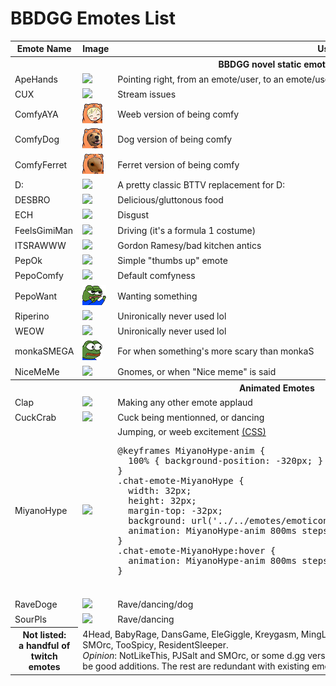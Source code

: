 # BBDGG Emotes List

<table>
  <tr>
    <th>Emote Name</th>
    <th>Image</th>
    <th>Uses</th>
  </tr>
  <tr>
    <th colspan="3">
      BBDGG novel static emotes
    </th>
  <tr>
    <td>ApeHands</td>
    <td><img src="https://i.imgur.com/6VJCyLG.png" /></td>
    <td>Pointing right, from an emote/user, to an emote/user</td>
  </tr>
  <tr>
    <td>CUX</td>
    <td><img src="https://raw.githubusercontent.com/downthecrop/chat-gui/9115472c2983f041c5c05e81ff2e8a38b855deaa/assets/emotes/emoticons/CUX.png" /></td>
    <td>Stream issues</td>
  </tr>
  <tr>
    <td>ComfyAYA</td>
    <td><img src="https://raw.githubusercontent.com/MemeLabs/chat-gui/c93609804d0c8ec6c3b03d33966f312ea4ca6289/assets/emotes/emoticons/ComfyAYA.png" /></td>
    <td>Weeb version of being comfy</td>
  </tr>
  <tr>
    <td>ComfyDog</td>
    <td><img src="https://raw.githubusercontent.com/MemeLabs/chat-gui/c93609804d0c8ec6c3b03d33966f312ea4ca6289/assets/emotes/emoticons/ComfyDog.png" /></td>
    <td>Dog version of being comfy</td>
  </tr>
  <tr>
    <td>ComfyFerret</td>
    <td><img src="https://raw.githubusercontent.com/MemeLabs/chat-gui/c93609804d0c8ec6c3b03d33966f312ea4ca6289/assets/emotes/emoticons/ComfyFerret.png" /></td>
    <td>Ferret version of being comfy</td>
  </tr>
  <tr>
    <td>D:</td>
    <td><img src="https://cdn.betterttv.net/emote/55028cd2135896936880fdd7/1x" /></td>
    <td>A pretty classic BTTV replacement for D:</td>
  </tr>
  <tr>
    <td>DESBRO</td>
    <td><img src="https://i.imgur.com/muelZuT.png" /></td>
    <td>Delicious/gluttonous food</td>
  </tr>
  <tr>
    <td>ECH</td>
    <td><img src="https://cdn.frankerfacez.com/emoticon/296802/1" /></td>
    <td>Disgust</td>
  </tr>
  <tr>
    <td>FeelsGimiMan</td>
    <td><img src="https://i.imgur.com/LJn16dr.png" /></td>
    <td>Driving (it's a formula 1 costume)</td>
  </tr>
  <tr>
    <td>ITSRAWWW</td>
    <td><img src="https://cdn.frankerfacez.com/emoticon/434345/1" /></td>
    <td>Gordon Ramesy/bad kitchen antics</td>
  </tr>
  <tr>
    <td>PepOk</td>
    <td><img src="https://i.imgur.com/Neh3E3f.png" /></td>
    <td>Simple "thumbs up" emote</td>
  </tr>
  <tr>
    <td>PepoComfy</td>
    <td><img src="https://cdn.frankerfacez.com/emoticon/358320/1" /></td>
    <td>Default comfyness</td>
  </tr>
  <tr>
    <td>PepoWant</td>
    <td><img src="https://raw.githubusercontent.com/MemeLabs/chat-gui/c93609804d0c8ec6c3b03d33966f312ea4ca6289/assets/emotes/emoticons/PepoWant.png" /></td>
    <td>Wanting something</td>
  </tr>
  <tr>
    <td>Riperino</td>
    <td><img src="https://i.imgur.com/EVwd5KP.png" /></td>
    <td>Unironically never used lol</td>
  </tr>
  <tr>
    <td>WEOW</td>
    <td><img src="https://i.imgur.com/k7JiTNR.png" /></td>
    <td>Unironically never used lol</td>
  </tr>
  <tr>
    <td>monkaSMEGA</td>
    <td><img src="https://raw.githubusercontent.com/MemeLabs/chat-gui/c93609804d0c8ec6c3b03d33966f312ea4ca6289/assets/emotes/emoticons/monkaMEGA.png" /></td>
    <td>For when something's more scary than monkaS</td>
  </tr>
  <tr>
    <td>NiceMeMe</td>
    <td><img src="https://i.imgur.com/yj6SYA8.png" /></td>
    <td>Gnomes, or when "Nice meme" is said</td>
  </tr>
  <tr>
    <th colspan="3">
      Animated Emotes
    </th>
  <tr>
    <td>Clap</td>
    <td><img src="https://cdn.betterttv.net/emote/55b6f480e66682f576dd94f5/1x" /></td>
    <td>Making any other emote applaud</td>
  </tr>
  <tr>
    <td>CuckCrab</td>
    <td><img src="https://i.imgur.com/M7PFghe.gif" /></td>
    <td>Cuck being mentionned, or dancing</td>
  </tr>
  <tr>
    <td>MiyanoHype</td>
    <td><img src="https://cdn.betterttv.net/emote/588763bbafc2ff756c3f4c26/1x" /></td>
    <td>Jumping, or weeb excitement
      <a href="https://raw.githubusercontent.com/downthecrop/chat-gui/ff7cc3942e7dc66d1e9cd980bfe66cad47351377/assets/emotes/emoticons-animated/MiyanoHype.png">(CSS)</a>
      <pre>
@keyframes MiyanoHype-anim {
  100% { background-position: -320px; }
}
.chat-emote-MiyanoHype {
  width: 32px;
  height: 32px;
  margin-top: -32px;
  background: url('../../emotes/emoticons-animated/MiyanoHype.png') left center;
  animation: MiyanoHype-anim 800ms steps(10) 3;
}
.chat-emote-MiyanoHype:hover {
  animation: MiyanoHype-anim 800ms steps(10) infinite;
}
      </pre>
    </td>
  </tr>
  <tr>
    <td>RaveDoge</td>
    <td><img src="https://raw.githubusercontent.com/blushies/chat-gui/560934ca02648eb2e1acd8de6574685e05f49077/assets/emotes/emoticons-animated/RaveDoge.gif" /></td>
    <td>Rave/dancing/dog</td>
  </tr>
  <tr>
    <td>SourPls</td>
    <td><img src="https://cdn.betterttv.net/emote/566ca38765dbbdab32ec0560/1x" /></td>
    <td>Rave/dancing</td>
  </tr>
  <tr>
    <th>
      Not listed: a&nbsp;handful of twitch emotes
    </th>
    <td colspan="2">
      4Head, BabyRage, DansGame, EleGiggle, Kreygasm, MingLee, NotLikeThis, PJSalt <a href="https://betterttv.com/emotes/56ec8a535c391d4c7239fe22">(alt sick one)</a>, PogChamp, SMOrc, TooSpicy, ResidentSleeper.
      <br>
      <em>Opinion</em>: NotLikeThis, PJSalt and SMOrc, or some d.gg version for bewilderment, salt and Orc-ing would would be good additions. The rest are redundant with existing emotes.
    </td>
</table>
